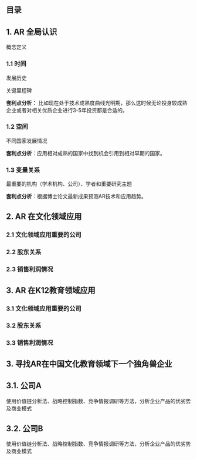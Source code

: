   ## 目录

## 1. AR 全局认识
概念定义

### 1.1 时间

发展历史

关键里程碑

**套利点分析**： 比如现在处于技术成熟度曲线光明期，那么这时候无论投身较成熟企业或者对相关优质企业进行3-5年投资都是合适的。

### 1.2 空间

不同国家发展情况

**套利点分析**：应用相对成熟的国家中找到机会引用到相对早期的国家。

### 1.3 变量关系

最重要的机构（学术机构、公司）、学者和重要研究主题 

**套利点分析**：根据博士论文最新成果预测AR技术和应用趋势。

## 2. AR 在文化领域应用

### 2.1 文化领域应用重要的公司

### 2.2 股东关系

### 2.3 销售利润情况

## 3. AR 在K12教育领域应用

### 3.1 文化领域应用重要的公司

### 3.2 股东关系

### 3.3 销售利润情况

## 3. 寻找AR在中国文化教育领域下一个独角兽企业
## 3.1. 公司A

使用价值链分析法、战略控制指数、竞争情报调研等方法，分析企业产品的优劣势及商业模式

## 3.2. 公司B

使用价值链分析法、战略控制指数、竞争情报调研等方法，分析企业产品的优劣势及商业模式
